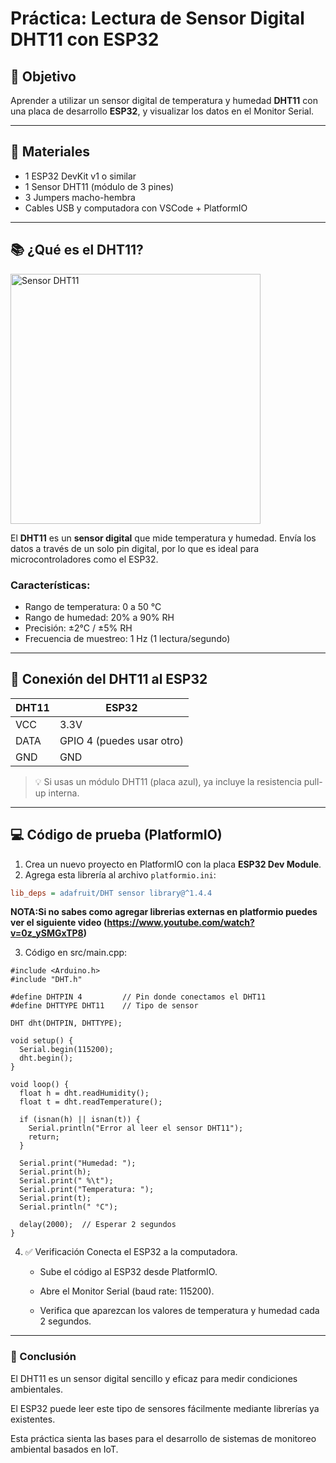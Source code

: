 # Práctica: Lectura de Sensor Digital DHT11 con ESP32

## 📘 Objetivo
Aprender a utilizar un sensor digital de temperatura y humedad **DHT11** con una placa de desarrollo **ESP32**, y visualizar los datos en el Monitor Serial.

---

## 🔧 Materiales

- 1 ESP32 DevKit v1 o similar  
- 1 Sensor DHT11 (módulo de 3 pines)  
- 3 Jumpers macho-hembra  
- Cables USB y computadora con VSCode + PlatformIO

---

## 📚 ¿Qué es el DHT11?

<img src="https://uelectronics.com/wp-content/uploads/2017/06/AR0033-DHT11-Sensor-De-Temperatura-y-Humedad-KY-015-Pinout.jpg" alt="Sensor DHT11" width="400"/>


El **DHT11** es un **sensor digital** que mide temperatura y humedad. Envía los datos a través de un solo pin digital, por lo que es ideal para microcontroladores como el ESP32.

### Características:
- Rango de temperatura: 0 a 50 °C  
- Rango de humedad: 20% a 90% RH  
- Precisión: ±2°C / ±5% RH  
- Frecuencia de muestreo: 1 Hz (1 lectura/segundo)

---

## 🔌 Conexión del DHT11 al ESP32

| DHT11 | ESP32 |
|-------|-------|
| VCC   | 3.3V  |
| DATA  | GPIO 4 (puedes usar otro) |
| GND   | GND   |

> 💡 Si usas un módulo DHT11 (placa azul), ya incluye la resistencia pull-up interna.

---

## 💻 Código de prueba (PlatformIO)

1. Crea un nuevo proyecto en PlatformIO con la placa **ESP32 Dev Module**.
2. Agrega esta librería al archivo `platformio.ini`:

```ini
lib_deps = adafruit/DHT sensor library@^1.4.4
```

**NOTA:Si no sabes como agregar librerias externas en platformio puedes ver el siguiente video (https://www.youtube.com/watch?v=0z_ySMGxTP8)** 

3. Código en src/main.cpp:

```arduino
#include <Arduino.h>
#include "DHT.h"

#define DHTPIN 4         // Pin donde conectamos el DHT11
#define DHTTYPE DHT11    // Tipo de sensor

DHT dht(DHTPIN, DHTTYPE);

void setup() {
  Serial.begin(115200);
  dht.begin();
}

void loop() {
  float h = dht.readHumidity();
  float t = dht.readTemperature();

  if (isnan(h) || isnan(t)) {
    Serial.println("Error al leer el sensor DHT11");
    return;
  }

  Serial.print("Humedad: ");
  Serial.print(h);
  Serial.print(" %\t");
  Serial.print("Temperatura: ");
  Serial.print(t);
  Serial.println(" °C");

  delay(2000);  // Esperar 2 segundos
}

```

4. ✅ Verificación
Conecta el ESP32 a la computadora.

    - Sube el código al ESP32 desde PlatformIO.

    - Abre el Monitor Serial (baud rate: 115200).

    - Verifica que aparezcan los valores de temperatura y humedad cada 2 segundos.

---
### 🧠 Conclusión
El DHT11 es un sensor digital sencillo y eficaz para medir condiciones ambientales.

El ESP32 puede leer este tipo de sensores fácilmente mediante librerías ya existentes.

Esta práctica sienta las bases para el desarrollo de sistemas de monitoreo ambiental basados en IoT.